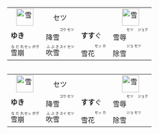 <table align="left">
  <tr align="center">  
    <td><img src="https://glyphwiki.org/glyph/u96ea.svg" alt="雪" height="40"></td>
    <td>セツ</td>
    <td>　</td>
    <td><img src="https://glyphwiki.org/glyph/u4a2e.svg" alt="雪" height="40"></td>
  </tr>  
  <tr>
    <td><b>ゆき</b></td>
    <td>降雪<ruby><rt><ruby>コウ<br>セツ</ruby></rt></ruby></td>    　
    <td><b>すす</b>ぐ</td>
    <td>雪辱<ruby><rt><ruby>セツ　<br>ジョク</ruby></rt></ruby></td>   
  </tr>
  <tr>
    <td><ruby>雪崩<rt>なだれ</rt></ruby><ruby><rt><ruby>セッ<br>ポウ゚</ruby></rt></ruby></td>
    <td><ruby>吹雪<rt>ふぶき</rt></ruby><ruby><rt><ruby>スイ<br>セツ</ruby></rt></ruby></td>
    <td>雪花<ruby><rt><ruby>セッ<br>カ</ruby></rt></ruby></td>
    <td>除雪<ruby><rt><ruby>ジョ<br>セツ</ruby></rt></ruby></td>
  </tr>
</table>
<table align="left">
  <tr align="center">  
    <td><img src="https://glyphwiki.org/glyph/u96ea.svg" alt="雪" height="40"></td>
    <td>セツ</td>
    <td>　</td>
    <td><img src="https://glyphwiki.org/glyph/u4a2e.svg" alt="雪" height="40"></td>
  </tr>  
  <tr>
    <td><b>ゆき</b></td>
    <td>降雪<ruby><rt><ruby>コウ<br>セツ</ruby></rt></ruby></td>    　
    <td><b>すす</b>ぐ</td>
    <td>雪辱<ruby><rt><ruby>セツ　<br>ジョク</ruby></rt></ruby></td>   
  </tr>
  <tr>
    <td><ruby>雪崩<rt>なだれ</rt></ruby><ruby><rt><ruby>セッ<br>ポウ゚</ruby></rt></ruby></td>
    <td><ruby>吹雪<rt>ふぶき</rt></ruby><ruby><rt><ruby>スイ<br>セツ</ruby></rt></ruby></td>
    <td>雪花<ruby><rt><ruby>セッ<br>カ</ruby></rt></ruby></td>
    <td>除雪<ruby><rt><ruby>ジョ<br>セツ</ruby></rt></ruby></td>
  </tr>
</table>
